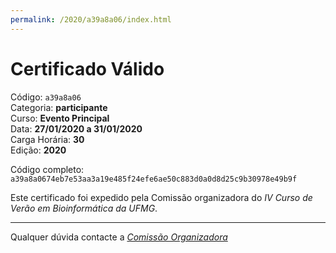 ```yaml
---
permalink: /2020/a39a8a06/index.html
---
```


# Certificado Válido

Código: `a39a8a06`<br>
Categoria: **participante**<br>
Curso: **Evento Principal**<br>
Data: **27/01/2020 a 31/01/2020**<br>
Carga Horária: **30**<br>
Edição: **2020**<br>


Código completo: `a39a8a0674eb7e53aa3a19e485f24efe6ae50c883d0a0d8d25c9b30978e49b9f`


Este certificado foi expedido pela Comissão organizadora do *IV Curso de Verão em Bioinformática da UFMG*.

----

Qualquer dúvida contacte a [_Comissão Organizadora_](<mailto:cursobioinfoufmg@gmail.com$subject=[Certificados]>)

